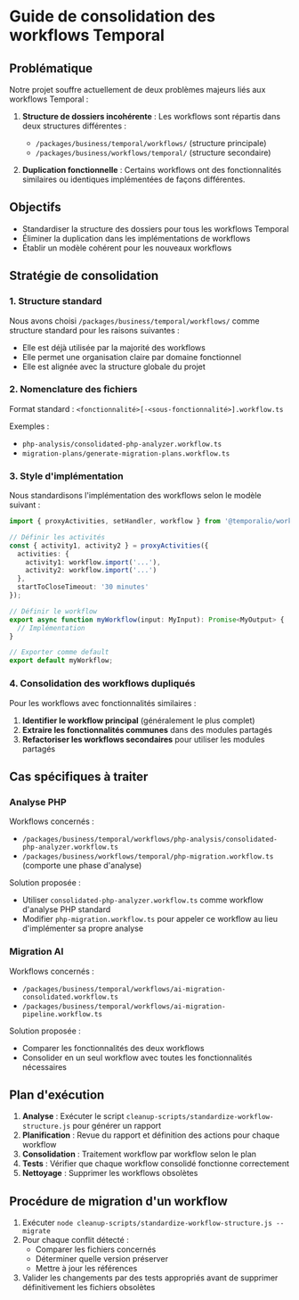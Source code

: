 # Guide de consolidation des workflows Temporal

## Problématique

Notre projet souffre actuellement de deux problèmes majeurs liés aux workflows Temporal :

1. **Structure de dossiers incohérente** : Les workflows sont répartis dans deux structures différentes :
   - `/packages/business/temporal/workflows/` (structure principale)
   - `/packages/business/workflows/temporal/` (structure secondaire)

2. **Duplication fonctionnelle** : Certains workflows ont des fonctionnalités similaires ou identiques implémentées de façons différentes.

## Objectifs

- Standardiser la structure des dossiers pour tous les workflows Temporal
- Éliminer la duplication dans les implémentations de workflows
- Établir un modèle cohérent pour les nouveaux workflows

## Stratégie de consolidation

### 1. Structure standard

Nous avons choisi `/packages/business/temporal/workflows/` comme structure standard pour les raisons suivantes :
- Elle est déjà utilisée par la majorité des workflows
- Elle permet une organisation claire par domaine fonctionnel
- Elle est alignée avec la structure globale du projet

### 2. Nomenclature des fichiers

Format standard : `<fonctionnalité>[-<sous-fonctionnalité>].workflow.ts`

Exemples :
- `php-analysis/consolidated-php-analyzer.workflow.ts`
- `migration-plans/generate-migration-plans.workflow.ts`

### 3. Style d'implémentation

Nous standardisons l'implémentation des workflows selon le modèle suivant :

```typescript
import { proxyActivities, setHandler, workflow } from '@temporalio/workflow';

// Définir les activités
const { activity1, activity2 } = proxyActivities({
  activities: {
    activity1: workflow.import('...'),
    activity2: workflow.import('...')
  },
  startToCloseTimeout: '30 minutes'
});

// Définir le workflow
export async function myWorkflow(input: MyInput): Promise<MyOutput> {
  // Implémentation
}

// Exporter comme default
export default myWorkflow;
```

### 4. Consolidation des workflows dupliqués

Pour les workflows avec fonctionnalités similaires :

1. **Identifier le workflow principal** (généralement le plus complet)
2. **Extraire les fonctionnalités communes** dans des modules partagés
3. **Refactoriser les workflows secondaires** pour utiliser les modules partagés

## Cas spécifiques à traiter

### Analyse PHP

Workflows concernés :
- `/packages/business/temporal/workflows/php-analysis/consolidated-php-analyzer.workflow.ts`
- `/packages/business/workflows/temporal/php-migration.workflow.ts` (comporte une phase d'analyse)

Solution proposée :
- Utiliser `consolidated-php-analyzer.workflow.ts` comme workflow d'analyse PHP standard
- Modifier `php-migration.workflow.ts` pour appeler ce workflow au lieu d'implémenter sa propre analyse

### Migration AI

Workflows concernés :
- `/packages/business/temporal/workflows/ai-migration-consolidated.workflow.ts`
- `/packages/business/temporal/workflows/ai-migration-pipeline.workflow.ts`

Solution proposée :
- Comparer les fonctionnalités des deux workflows
- Consolider en un seul workflow avec toutes les fonctionnalités nécessaires

## Plan d'exécution

1. **Analyse** : Exécuter le script `cleanup-scripts/standardize-workflow-structure.js` pour générer un rapport
2. **Planification** : Revue du rapport et définition des actions pour chaque workflow
3. **Consolidation** : Traitement workflow par workflow selon le plan
4. **Tests** : Vérifier que chaque workflow consolidé fonctionne correctement
5. **Nettoyage** : Supprimer les workflows obsolètes

## Procédure de migration d'un workflow

1. Exécuter `node cleanup-scripts/standardize-workflow-structure.js --migrate`
2. Pour chaque conflit détecté :
   - Comparer les fichiers concernés
   - Déterminer quelle version préserver
   - Mettre à jour les références
3. Valider les changements par des tests appropriés avant de supprimer définitivement les fichiers obsolètes